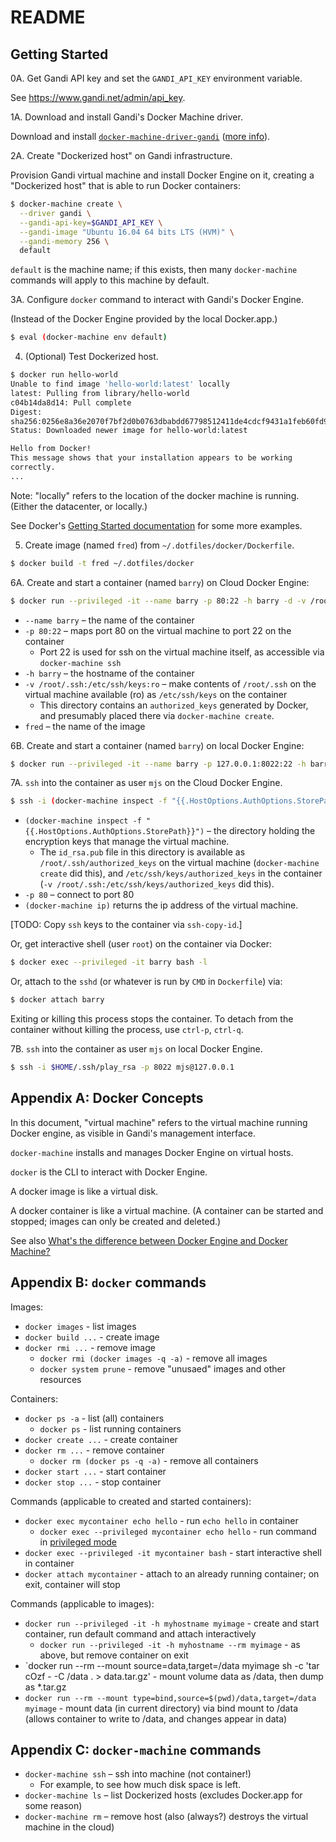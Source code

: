 # README

## Getting Started

0A. Get Gandi API key and set the `GANDI_API_KEY` environment variable.

See <https://www.gandi.net/admin/api_key>.

1A. Download and install Gandi's Docker Machine driver.

Download and install
[`docker-machine-driver-gandi`](https://github.com/Gandi/docker-machine-gandi/releases)
([more info](https://github.com/Gandi/docker-machine-gandi)).

2A. Create "Dockerized host" on Gandi infrastructure.

Provision Gandi virtual machine and install Docker Engine on it, creating a
"Dockerized host" that is able to run Docker containers:

```sh
$ docker-machine create \
  --driver gandi \
  --gandi-api-key=$GANDI_API_KEY \
  --gandi-image "Ubuntu 16.04 64 bits LTS (HVM)" \
  --gandi-memory 256 \
  default
```

`default` is the machine name; if this exists, then many `docker-machine`
commands will apply to this machine by default.

3A. Configure `docker` command to interact with Gandi's Docker Engine.

(Instead of the Docker Engine provided by the local Docker.app.)

```sh
$ eval (docker-machine env default)
```

4. (Optional) Test Dockerized host.

```sh
$ docker run hello-world
Unable to find image 'hello-world:latest' locally
latest: Pulling from library/hello-world
c04b14da8d14: Pull complete
Digest:
sha256:0256e8a36e2070f7bf2d0b0763dbabdd67798512411de4cdcf9431a1feb60fd9
Status: Downloaded newer image for hello-world:latest

Hello from Docker!
This message shows that your installation appears to be working
correctly.
...
```

Note: "locally" refers to the location of the docker machine is running. (Either
the datacenter, or locally.)

See Docker's [Getting Started
documentation](https://docs.docker.com/machine/get-started/#/run-containers-and-experiment-with-machine-commands)
for some more examples.

5. Create image (named `fred`) from `~/.dotfiles/docker/Dockerfile`.

```sh
$ docker build -t fred ~/.dotfiles/docker
```

6A. Create and start a container (named `barry`) on Cloud Docker Engine:

```sh
$ docker run --privileged -it --name barry -p 80:22 -h barry -d -v /root/.ssh:/etc/ssh/keys:ro fred
```

* `--name barry` – the name of the container
* `-p 80:22` – maps port 80 on the virtual machine to port 22 on the container
  * Port 22 is used for ssh on the virtual machine itself, as accessible via
    `docker-machine ssh`
* `-h barry` – the hostname of the container
* `-v /root/.ssh:/etc/ssh/keys:ro` – make contents of `/root/.ssh` on the
  virtual machine available (ro) as `/etc/ssh/keys` on the container
  * This directory contains an `authorized_keys` generated by Docker, and
    presumably placed there via `docker-machine create`.
* `fred` – the name of the image

6B. Create and start a container (named `barry`) on local Docker Engine:

```sh
$ docker run --privileged -it --name barry -p 127.0.0.1:8022:22 -h barry -d -v $HOME/.ssh:/etc/ssh/keys:ro fred
```

7A. `ssh` into the container as user `mjs` on the Cloud Docker Engine.

```sh
$ ssh -i (docker-machine inspect -f "{{.HostOptions.AuthOptions.StorePath}}")/id_rsa -p 80 mjs@(docker-machine ip)
```

* `(docker-machine inspect -f "{{.HostOptions.AuthOptions.StorePath}}")` – the
directory holding the encryption keys that manage the virtual machine.
  * The `id_rsa.pub` file in this directory is available as
  `/root/.ssh/authorized_keys` on the virtual machine (`docker-machine create`
  did this), and `/etc/ssh/keys/authorized_keys` in the container (`-v
  /root/.ssh:/etc/ssh/keys/authorized_keys` did this).
* `-p 80` – connect to port 80
* `(docker-machine ip)` returns the ip address of the virtual machine.

[TODO: Copy `ssh` keys to the container via `ssh-copy-id`.]

Or, get interactive shell (user `root`) on the container via Docker:

```sh
$ docker exec --privileged -it barry bash -l
```

Or, attach to the `sshd` (or whatever is run by `CMD` in `Dockerfile`) via:

```sh
$ docker attach barry
```

Exiting or killing this process stops the container. To detach from the
container without killing the process, use `ctrl-p`, `ctrl-q`.

7B. `ssh` into the container as user `mjs` on local Docker Engine.

```sh
$ ssh -i $HOME/.ssh/play_rsa -p 8022 mjs@127.0.0.1
```

## Appendix A: Docker Concepts

In this document, "virtual machine" refers to the virtual machine running
Docker engine, as visible in Gandi's management interface.

`docker-machine` installs and manages Docker Engine on virtual hosts.

`docker` is the CLI to interact with Docker Engine.

A docker image is like a virtual disk.

A docker container is like a virtual machine. (A container can be
started and stopped; images can only be created and deleted.)

See also [What's the difference between Docker Engine and Docker
Machine?](https://docs.docker.com/machine/overview/#/what-s-the-difference-between-docker-engine-and-docker-machine)

## Appendix B: `docker` commands

Images:

* `docker images` - list images
* `docker build ...` - create image
* `docker rmi ...` - remove image
  * `docker rmi (docker images -q -a)` - remove all images
  * `docker system prune` - remove "unusaed" images and other resources

Containers:

* `docker ps -a` - list (all) containers
  * `docker ps` - list running containers
* `docker create ...` - create container
* `docker rm ...` - remove container
  * `docker rm (docker ps -q -a)` - remove all containers
* `docker start ...` - start container
* `docker stop ...` - stop container

Commands (applicable to created and started containers):

* `docker exec mycontainer echo hello` - run `echo hello` in container
  * `docker exec --privileged mycontainer echo hello` - run command in
    [privileged mode](https://docs.docker.com/engine/reference/run/#/runtime-privilege-and-linux-capabilities)
* `docker exec --privileged -it mycontainer bash` - start interactive shell in
  container
* `docker attach mycontainer` - attach to an already running container; on exit,
  container will stop

Commands (applicable to images):

* `docker run --privileged -it -h myhostname myimage` - create and start
  container, run default command and attach interactively
  * `docker run --privileged -it -h myhostname --rm myimage` - as above, but
    remove container on exit
* `docker run --rm --mount source=data,target=/data
myimage sh -c 'tar cOzf - -C /data . > data.tar.gz' - mount volume
data as /data, then dump as *.tar.gz
* `docker run --rm --mount type=bind,source=$(pwd)/data,target=/data
myimage` - mount data (in current directory) via bind mount to /data
(allows container to write to /data, and changes appear in data)

## Appendix C: `docker-machine` commands

* `docker-machine ssh` – ssh into machine (not container!)
  * For example, to see how much disk space is left.
* `docker-machine ls` – list Dockerized hosts (excludes Docker.app for some
  reason)
* `docker-machine rm` – remove host (also (always?) destroys the virtual machine
  in the cloud)
